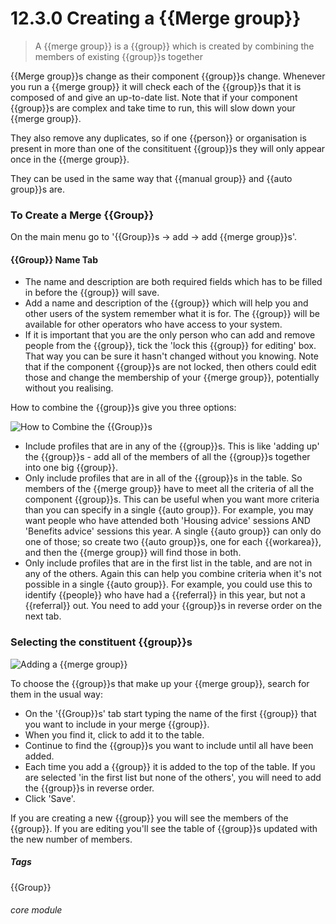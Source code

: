 # 12.3.0  <i class="fa fa-users"></i> Creating a {{Merge group}}

> A {{merge group}} is a {{group}} which is created by combining the members of existing {{group}}s together



{{Merge group}}s change as their component {{group}}s change. Whenever you run a {{merge group}} it will check each of the {{group}}s that it is composed of and give an up-to-date list.  Note that if your component {{group}}s are complex and take time to run, this will slow down your {{merge group}}.

They also remove any duplicates, so if one {{person}} or organisation is present in more than one of the consitituent {{group}}s they will only appear once in the {{merge group}}. 

They can be used in the same way that {{manual group}} and {{auto group}}s are.

### To Create a Merge {{Group}}

On the main menu go to '{{Group}}s -> add -> add {{merge group}}s'. 


#### {{Group}} Name Tab

- The name and description are both required fields which has to be filled in before the {{group}} will save.
- Add a name and description of the {{group}} which will help you and other users of the system remember what it is for. The {{group}} will be available for other operators who have access to your system.
- If it is important that you are the only person who can add and remove people from the {{group}}, tick the 'lock this {{group}} for editing' box. That way you can be sure it hasn't changed without you knowing.  Note that if the component {{group}}s are not locked, then others could edit those and change the membership of your {{merge group}}, potentially without you realising.

How to combine the {{group}}s give you three options:

![How to Combine the {{Group}}s](12.3.0a.png)

- Include profiles that are in any of the {{group}}s.  This is like 'adding up' the {{group}}s - add all of the members of all the {{group}}s together into one big {{group}}.
- Only include profiles that are in all of the {{group}}s in the table.  So members of the {{merge group}} have to meet all the criteria of all the component {{group}}s.  This can be useful when you want more criteria than you can specify in a single {{auto group}}.  For example, you may want people who have attended both 'Housing advice' sessions AND 'Benefits advice' sessions this year.  A single {{auto group}} can only do one of those; so create two {{auto group}}s, one for each {{workarea}}, and then the {{merge group}} will find those in both.
- Only include profiles that are in the first list in the table, and are not in any of the others.  Again this can help you combine criteria when it's not possible in a single {{auto group}}.  For example, you could use this to identify {{people}} who have had a {{referral}} in this year, but not a {{referral}} out.  You need to add your {{group}}s in reverse order on the next tab.

### Selecting the constituent {{group}}s 

![Adding a {{merge group}}](183a.png)

To choose the {{group}}s that make up your {{merge group}}, search for them in the usual way:

- On the '{{Group}}s' tab start typing the name of the first {{group}} that you want to include in your merge {{group}}.
- When you find it, click to add it to the table. 
- Continue to find the {{group}}s you want to include until all have been added.
- Each time you add a {{group}} it is added to the top of the table.  If you are selected 'in the first list but none of the others', you will need to add the {{group}}s in reverse order.
- Click 'Save'. 

If you are creating a new {{group}} you will see the members of the {{group}}.  If you are editing you'll see the table of {{group}}s updated with the new number of members.

##### Tags
{{Group}}

###### core module

